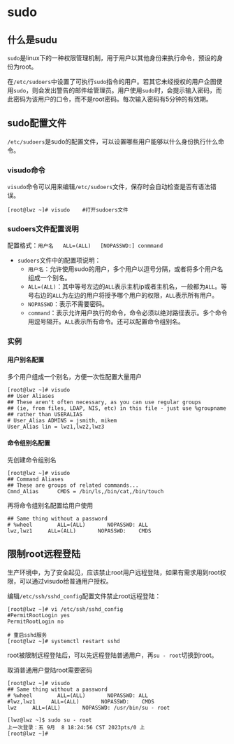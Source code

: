 # sudo
## 什么是sudu
`sudo`是linux下的一种权限管理机制，用于用户以其他身份来执行命令，预设的身份为root。

在`/etc/sudoers`中设置了可执行`sudo`指令的用户。若其它未经授权的用户企图使用`sudo`，则会发出警告的邮件给管理员。用户使用`sudo`时，会提示输入密码，而此密码为该用户的口令，而不是root密码。每次输入密码有5分钟的有效期。

## sudo配置文件
`/etc/sudoers`是sudo的配置文件，可以设置哪些用户能够以什么身份执行什么命令。

### visudo命令
`visudo`命令可以用来编辑`/etc/sudoers`文件，保存时会自动检查是否有语法错误。
    
    [root@lwz ~]# visudo    #打开sudoers文件

### sudoers文件配置说明
配置格式：`用户名   ALL=(ALL)   [NOPASSWD:] conmmand`

* `sudoers`文件中的配置项说明：
    * `用户名`：允许使用sudo的用户，多个用户以逗号分隔，或者将多个用户名组成一个别名。
    * `ALL=(ALL)`：其中等号左边的`ALL`表示主机ip或者主机名，一般都为`ALL`。等号右边的`ALL`为左边的用户将授予哪个用户的权限，`ALL`表示所有用户。
    * `NOPASSWD`：表示不需要密码。
    * `command`：表示允许用户执行的命令，命令必须以绝对路径表示。多个命令用逗号隔开。`ALL`表示所有命令。还可以配置命令组别名。

### 实例
#### 用户别名配置
多个用户组成一个别名，方便一次性配置大量用户
```
[root@lwz ~]# visudo
## User Aliases
## These aren't often necessary, as you can use regular groups
## (ie, from files, LDAP, NIS, etc) in this file - just use %groupname
## rather than USERALIAS
# User_Alias ADMINS = jsmith, mikem
User_Alias lin = lwz1,lwz2,lwz3
```

#### 命令组别名配置
先创建命令组别名
```
[root@lwz ~]# visudo
## Command Aliases
## These are groups of related commands...
Cmnd_Alias      CMDS = /bin/ls,/bin/cat,/bin/touch
```
再将命令组别名配置给用户使用
```
## Same thing without a password
# %wheel        ALL=(ALL)       NOPASSWD: ALL
lwz,lwz1     ALL=(ALL)       NOPASSWD:    CMDS
```

## 限制root远程登陆
生产环境中，为了安全起见，应该禁止root用户远程登陆，如果有需求用到root权限，可以通过visudo给普通用户授权。

编辑`/etc/ssh/sshd_config`配置文件禁止root远程登陆：
```
[root@lwz ~]# vi /etc/ssh/sshd_config
#PermitRootLogin yes
PermitRootLogin no

# 重启sshd服务
[root@lwz ~]# systemctl restart sshd
```

root被限制远程登陆后，可以先远程登陆普通用户，再`su - root`切换到root。

取消普通用户登陆root需要密码
```
[root@lwz ~]# visudo
## Same thing without a password
# %wheel        ALL=(ALL)       NOPASSWD: ALL
#lwz,lwz1     ALL=(ALL)       NOPASSWD:    CMDS
lwz     ALL=(ALL)       NOPASSWD: /usr/bin/su - root
```
```
[lwz@lwz ~]$ sudo su - root
上一次登录：五 9月  8 18:24:56 CST 2023pts/0 上
[root@lwz ~]# 
```
